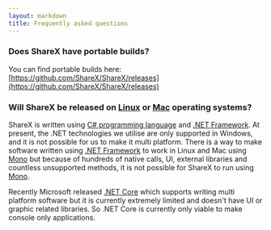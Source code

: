 ```yaml
---
layout: markdown
title: Frequently asked questions
---
```


### Does ShareX have portable builds?

You can find portable builds here: [https://github.com/ShareX/ShareX/releases](https://github.com/ShareX/ShareX/releases)

### Will ShareX be released on [Linux](https://en.wikipedia.org/wiki/Linux) or [Mac](https://en.wikipedia.org/wiki/MacOS) operating systems?

ShareX is written using [C# programming language](https://en.wikipedia.org/wiki/C_Sharp_(programming_language)) and [.NET Framework](https://en.wikipedia.org/wiki/.NET_Framework). At present, the .NET technologies we utilise are only supported in Windows, and it is not possible for us to make it multi platform. There is a way to make software written using [.NET Framework](https://en.wikipedia.org/wiki/.NET_Framework) to work in Linux and Mac using [Mono](https://en.wikipedia.org/wiki/Mono_(software)) but because of hundreds of native calls, UI, external libraries and countless unsupported methods, it is not possible for ShareX to run using [Mono](https://en.wikipedia.org/wiki/Mono_(software)).

Recently Microsoft released [.NET Core](https://en.wikipedia.org/wiki/.NET_Framework#.NET_Core) which supports writing multi platform software but it is currently extremely limited and doesn't have UI or graphic related libraries. So .NET Core is currently only viable to make console only applications.